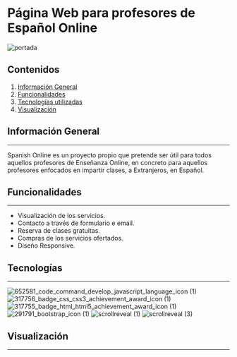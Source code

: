 # Página Web para profesores de Español Online

![portada](https://user-images.githubusercontent.com/74453440/144592150-b60f68be-a89e-4217-91bc-eb0ccbe96d40.jpg)

## Contenidos
1. [Información General](#información-general)
2. [Funcionalidades](#Funcionalidades)
3. [Tecnologías utilizadas](#tecnologías)
4. [Visualización](#visualización)

## Información General
***
Spanish Online es un proyecto propio que pretende ser útil para todos aquellos profesores de Enseñanza Online, en concreto para aquellos profesores enfocados en impartir clases, a Extranjeros, en Español.

## Funcionalidades
***

* Visualización de los servicios.
* Contacto a través de formulario e email.
* Reserva de clases gratuitas.
* Compras de los servicios ofertados.
* Diseño Responsive.

## Tecnologías
***

![652581_code_command_develop_javascript_language_icon (1)](https://user-images.githubusercontent.com/74453440/144599312-0d786c3e-0422-486e-bcb5-b0154412d745.png)
![317756_badge_css_css3_achievement_award_icon (1)](https://user-images.githubusercontent.com/74453440/144599405-6cc6baa3-5f51-4ed4-b24d-040ee7a40a9d.png)
![317755_badge_html_html5_achievement_award_icon (1)](https://user-images.githubusercontent.com/74453440/144599461-352d6cd4-b5e4-4828-9cc8-0ec196103245.png)
![291791_bootstrap_icon (1)](https://user-images.githubusercontent.com/74453440/144599498-57e53f37-14ca-4df9-8e01-02133479827d.png)
![scrollreveal (1)](https://user-images.githubusercontent.com/74453440/144599577-085ce7be-80ac-4447-8d9f-bcdc9da4d1f1.png)
![scrollreveal (3)](https://user-images.githubusercontent.com/74453440/144601237-e376c830-ab97-4f4e-8306-c0b094924296.png)

## Visualización
***
